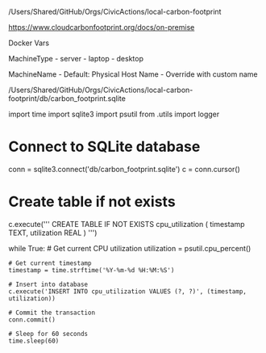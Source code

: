 /Users/Shared/GitHub/Orgs/CivicActions/local-carbon-footprint

https://www.cloudcarbonfootprint.org/docs/on-premise

Docker Vars

MachineType
    - server
    - laptop
    - desktop

MachineName
    - Default: Physical Host Name
    - Override with custom name

/Users/Shared/GitHub/Orgs/CivicActions/local-carbon-footprint/db/carbon_footprint.sqlite



import time
import sqlite3
import psutil
from .utils import logger

# Connect to SQLite database
conn = sqlite3.connect('db/carbon_footprint.sqlite')
c = conn.cursor()

# Create table if not exists
c.execute('''
    CREATE TABLE IF NOT EXISTS cpu_utilization (
        timestamp TEXT,
        utilization REAL
    )
''')

while True:
    # Get current CPU utilization
    utilization = psutil.cpu_percent()

    # Get current timestamp
    timestamp = time.strftime('%Y-%m-%d %H:%M:%S')

    # Insert into database
    c.execute('INSERT INTO cpu_utilization VALUES (?, ?)', (timestamp, utilization))

    # Commit the transaction
    conn.commit()

    # Sleep for 60 seconds
    time.sleep(60)